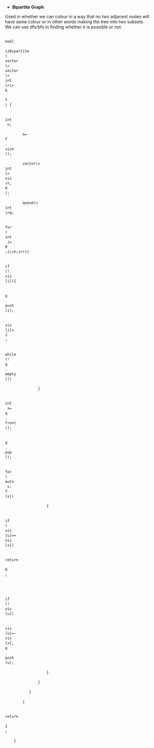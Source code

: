 - **Bipartite Graph**

Used in whether we can colour in a way that no two adjacent nodes will have same colour or in other words making the tree into two subsets.  
We can use dfs/bfs in finding whether it is possible or not.
 
```
 
bool
 
isBipartite
(
vector
\<
vector
\<
int
\>\>
&
 
T
) {

        
int
 n;

        n=
T
.
size
();

        vector\<
int
\>
vis
(n,
0
);

        queue\<
int
\>q;

        
for
(
int
 i=
0
;i\<n;i++){

           
if
(!
vis
[i]){

               
q
.
push
(i);

               
vis
[i]=
1
;

               
while
(!
q
.
empty
())

               {

                   
int
 x=
q
.
front
();

                   
q
.
pop
();

                   
for
(
auto
 u:
T
[x])

                   {

                       
if
(
vis
[u]==
vis
[x])

                       
return
 
0
;

                       

                       
if
(!
vis
[u])

                       
vis
[u]=-
vis
[x],
q
.
push
(u);

                   }

               }

           }

        }

        
return
 
1
;

    }












































































































































































































































































































































































































```

bool isBipartite(vector\<vector\<int\>\>& T) {  
        int n;  
        n=T.size();  
        vector\<int\>vis(n,0);  
        queue\<int\>q;  
        for(int i=0;i\<n;i++){  
           if(!vis[i]){  
               q.push(i);  
               vis[i]=1;  
               while(!q.empty())  
               {  
                   int x=q.front();  
                   q.pop();  
                   for(auto u:T[x])  
                   {  
                       if(vis[u]==vis[x])  
                       return 0;  
                         
                       if(!vis[u])  
                       vis[u]=-vis[x],q.push(u);  
                   }  
               }  
           }  
        }  
        return 1;  
    }
   
- **Disjoint Union Set/Union-Find** 
int find(int x, int P[]) {  
if(P[x]==-1)  
return x;
 
return find(P[x],P);  
}
 
void union(int u, int v, int P[]) {  
int a=find(u, P);  
int b=find(v, P);   if(a!=b)  
P[a]=b;  
}   bool isCycle(int V, vector\<int\>&adj[]) {  
int P[V];  
memset(P,-1,sizeof(P));
 
for(int i=0;i\<V;i++) {  
for(int e:adj[i]) {  
if(find(e)==find(i) && i\<e)  
return 1;   union(i,e,P);  
}  
}  
return 0;  
}
                

- **Dijkstra's Algorithm**

We use a set to sort the upcoming distances as it sorts itself. We picks shortest distance from source in a weighted edge graph.
 vector\<int\>dist(V,INT_MAX);  
set\<pair\<int,int\>\>st;  
st.insert({0,S});   dist[S]=0;  
while(!st.empty()){   auto it=*(st.begin());  
int x=it.second;  
int d=it.first;   st.erase(it);  
for(auto u:adj[x]) {   if(d+u[1]\<dist[u[0]]) {   if(dist[u[0]]!=INT_MAX)  
st.erase({dist[u[0]],u[0]});   dist[u[0]]=d+u[1];  
st.insert({dist[u[0]],u[0]});  
}  
}  
}  
return dist;
  - **Bellman Ford Algorithm**

First take every node at inf distance from source.  
Now iterate V-1 times to relax or go through every node.  
Observe -ve cycle detection.
 
vector\<int\> bellman_ford(int V, vector\<vector\<int\>\>&E, int S) {  
vector\<int\>dist(V,100000000);  
dist[S]=0;  
for(int i=0;i\<V-1;i++){  
for(auto e:E) {  
int u=e[0];  
int v=e[1];  
int d=e[2];   if(dist[u]!=INT_MAX && dist[v]\>dist[u]+d) {  
dist[v]=dist[u]+d;  
}  
}  
}  
for(auto e:E) {  
int u=e[0];  
int v=e[1];  
int d=e[2];   if(dist[u]!=INT_MAX && dist[v]\>dist[u]+d) {  
return {-1};  
}  
}  
return dist;  
}
   
- **Topological Sort BFS**

We calculate indegrees for every node and we push the nodes having indegree as 0 into queue and iterate through its neighbours.
    - ![Exported image](Exported%20image%2020250529160058-0.png)
- We use simple bfs with distance array 
```cpp
#include \<bits/stdc++.h\>  
using namespace std;
 
int main() {  
int n,p;  
cin\>\>n\>\>p;   int S,D;  
cin\>\>S\>\>D;   vector\<int\>P(n);  
for(int &i:P)  
cin\>\>i;   vector\<int\>adj[n+1];  
for(int i=0;i\<p;i++) {  
int x,y;  
cin\>\>x\>\>y;   if(P[x]==1 || P[y]==1)  
continue;   adj[x].push_back(y);  
adj[y].push_back(x);  
}   vector\<int\>vis(n,0);  
vis[S]=1;  
queue\<int\>q;  
q.push(S);   vector\<int\>dist(n,-1);  
dist[S]=0;   while(!q.empty()){  
int x=q.front();  
q.pop();   for(auto node:adj[x]){  
if(vis[node])  
continue;   q.push(node);  
vis[node]=1;  
dist[node]=dist[x]+1;  
}  
}  
cout\<\<dist[D]\<\<endl;  
return 0;
 
}
     
vector\<int\> topoSort(int V, vector\<int\> adj[]) {  
int indeg[V]={0};  
vector\<int\>req;  
for(int i=0;i\<V;i++){  
for(int u:adj[i]){  
indeg[u]++;  
}  
}  
queue\<int\>q;  
for(int i=0;i\<V;i++){  
if(indeg[i]==0)  
q.push(i);  
}  
while(!q.empty()){  
int x=q.front();  
q.pop();  
req.push_back(x);  
for(auto u:adj[x]){  
indeg[u]--;  
if(indeg[u]==0)  
q.push(u);  
}  
}  
return req;  
}
            

- ![Exported image](Exported%20image%2020250529160101-1.png)
- We use union find to solve this problem 
#include \<bits/stdc++.h\>  
using namespace std;   int find(int r, int P[]){  
if(P[r]==r)  
return r;   return P[r]=find(P[r],P);  
}
 
void uni(int u, int v, int P[]){  
if(u!=v)  
P[u]=v;  
}
   

int main() {
 
int n,p;  
cin\>\>n\>\>p;   int P[n+1];  
for(int i=0;i\<=n;i++){  
P[i]=i;  
}   for(int i=0;i\<p;i++){  
int x,y;  
cin\>\>x\>\>y;   int a=find(x,P);  
int b=find(y,P);  
uni(a,b,P);  
}   int cnt=0;  
for(int i=1;i\<=n;i++){  
if(P[i]==i)  
cnt++;  
}  
cout\<\<cnt-1\<\<endl;
 
return 0;
 
}
              
- ![Exported image](Exported%20image%2020250529160104-2.png)
- The logic is if 1-\>n have shortest distance then n-\>node and 1-\>node should sum up to shortest distance. 
#include \<bits/stdc++.h\>  
using namespace std;  
using vi=vector\<int\>;
   

vi bfs(vi adj[], int S, int n){  
queue\<int\>q;  
vector\<int\>dist(n+1,1e9);  
vector\<int\>vis(n+1,0);   q.push(S);  
vis[S]=1;  
dist[S]=0;   while(!q.empty()){  
int x=q.front();  
q.pop();   for(auto node:adj[x]){  
if(vis[node])  
continue;   vis[node]=1;  
q.push(node);  
dist[node]=dist[x]+1;  
}  
}  
return dist;   }
 
int main() {   int n,p;  
cin\>\>n\>\>p;   vector\<int\>adj[n+1];  
for(int i=0;i\<p;i++){  
int x,y;  
cin\>\>x\>\>y;   adj[x].push_back(y);  
adj[y].push_back(x);  
}   vi H,T;   H=bfs(adj,1,n);  
T=bfs(adj,n,n);   if(H[n]==1e9)  
cout\<\<-1\<\<endl;  
else {  
set\<int\>st;   for(int i=1;i\<=n;i++){  
if(H[i]+T[i]==H[n])  
st.insert(i);  
}   for(auto i:st)  
cout\<\<i\<\<" ";   cout\<\<endl;   }      return 0;
 
}
 - ![Exported image](Exported%20image%2020250529160106-3.png)
- We use 3D dp to solve this problem in an optimised way 
#include \<bits/stdc++.h\>  
using namespace std;
 
int dp[1005][1005][20];
 
void Solve(){   int n,p,b;  
cin\>\>n\>\>p\>\>b;   vector\<vector\<char\>\>G(n,vector\<char\>(p));  
for(int i=0;i\<n;i++){  
for(int j=0;j\<p;j++){  
cin\>\>G[i][j];  
}  
}   int sx, sy;  
for(int i=0;i\<n;i++){  
for(int j=0;j\<p;j++){  
if(G[i][j]=='S'){  
sx=i,sy=j;  
break;  
}  
}  
}  
memset(dp,0,sizeof(dp));  
queue\<pair\<int,pair\<int,int\>\>\>q;  
q.push({sx,{sy,b}});   int C=0;  
int dx[4]={-1, 0, 1, 0};  
int dy[4]={0, 1, 0, -1};     
while(!q.empty()) {  
int sz=q.size();   while(sz--) {   auto node=q.front();  
q.pop();   int x = node.first;  
int y = node.second.first;  
int B = node.second.second;   if(G[x][y]=='G'){  
cout\<\<C\<\<endl;  
return;  
}   for(int i=0;i\<4;i++){  
int ex=x+dx[i];  
int ey=y+dy[i];   if(ex\>=0 && ex\<n && ey\>=0 && ey\<p) {   if(G[ex][ey]=='#' && B\>0 && !dp[ex][ey][B-1]){  
q.push({ex,{ey,B-1}});  
dp[ex][ey][B-1]=1;  
}   if((G[ex][ey]=='.'|| G[ex][ey]=='G') && !dp[ex][ey][B]){  
q.push({ex,{ey,B}});  
dp[ex][ey][B]=1;  
}   }  
}  
}  
C++;  
}  
cout\<\<-1\<\<endl;  
}  
int main() {   Solve();  
return 0;  
}
   
- Kruskal's Algorithm
- ```